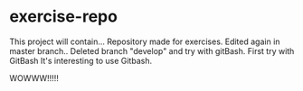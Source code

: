 # exercise-repo
This project will contain...
Repository made for exercises.
Edited again in master branch..
Deleted branch "develop" and try with gitBash.
First try with GitBash
It's interesting to use Gitbash.



WOWWW!!!!!